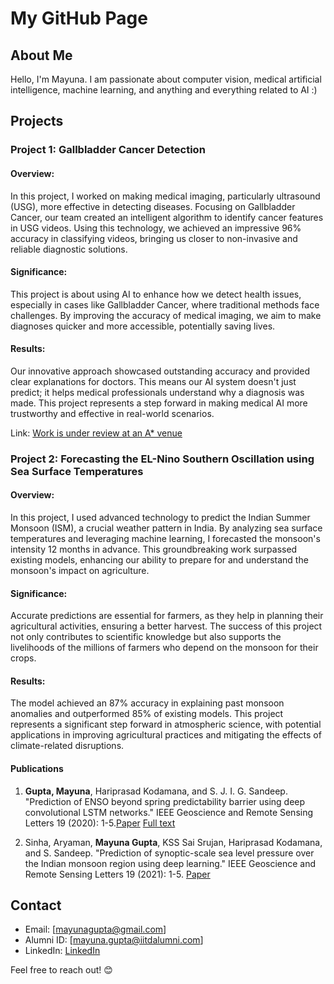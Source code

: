 # My GitHub Page

## About Me

Hello, I'm Mayuna. I am passionate about computer vision, medical artificial intelligence, machine learning, and anything and everything related to AI :)

## Projects

### Project 1: Gallbladder Cancer Detection

#### Overview:
In this project, I worked on making medical imaging, particularly ultrasound (USG), more effective in detecting diseases. Focusing on Gallbladder Cancer, our team created an intelligent algorithm to identify cancer features in USG videos. Using this technology, we achieved an impressive 96% accuracy in classifying videos, bringing us closer to non-invasive and reliable diagnostic solutions.

#### Significance:
This project is about using AI to enhance how we detect health issues, especially in cases like Gallbladder Cancer, where traditional methods face challenges. By improving the accuracy of medical imaging, we aim to make diagnoses quicker and more accessible, potentially saving lives.

#### Results:
Our innovative approach showcased outstanding accuracy and provided clear explanations for doctors. This means our AI system doesn't just predict; it helps medical professionals understand why a diagnosis was made. This project represents a step forward in making medical AI more trustworthy and effective in real-world scenarios.

Link: [Work is under review at an A* venue]()

### Project 2: Forecasting the EL-Nino Southern Oscillation using Sea Surface Temperatures

#### Overview:
In this project, I used advanced technology to predict the Indian Summer Monsoon (ISM), a crucial weather pattern in India. By analyzing sea surface temperatures and leveraging machine learning, I forecasted the monsoon's intensity 12 months in advance. This groundbreaking work surpassed existing models, enhancing our ability to prepare for and understand the monsoon's impact on agriculture.

#### Significance:
Accurate predictions are essential for farmers, as they help in planning their agricultural activities, ensuring a better harvest. The success of this project not only contributes to scientific knowledge but also supports the livelihoods of the millions of farmers who depend on the monsoon for their crops.

#### Results:
The model achieved an 87% accuracy in explaining past monsoon anomalies and outperformed 85% of existing models. This project represents a significant step forward in atmospheric science, with potential applications in improving agricultural practices and mitigating the effects of climate-related disruptions.

#### Publications
1. **Gupta, Mayuna**, Hariprasad Kodamana, and S. J. I. G. Sandeep. "Prediction of ENSO beyond spring predictability barrier using deep convolutional LSTM networks." IEEE Geoscience and Remote Sensing Letters 19 (2020): 1-5.[Paper](https://ieeexplore.ieee.org/abstract/document/9244083) [Full text](https://www.researchgate.net/profile/Mayuna-Gupta-2/publication/345098701_Prediction_of_ENSO_Beyond_Spring_Predictability_Barrier_Using_Deep_Convolutional_LSTM_Networks/links/63677fcb431b1f530076b8d9/Prediction-of-ENSO-Beyond-Spring-Predictability-Barrier-Using-Deep-Convolutional-LSTM-Networks.pdf)

2. Sinha, Aryaman, **Mayuna Gupta**, KSS Sai Srujan, Hariprasad Kodamana, and S. Sandeep. "Prediction of synoptic-scale sea level pressure over the Indian monsoon region using deep learning." IEEE Geoscience and Remote Sensing Letters 19 (2021): 1-5. [Paper](https://ieeexplore.ieee.org/abstract/document/9507518)



## Contact

- Email: [mayunagupta@gmail.com]
- Alumni ID: [mayuna.gupta@iitdalumni.com]
- LinkedIn: [LinkedIn](https://www.linkedin.com/in/mayuna-gupta/)

Feel free to reach out! 😊
